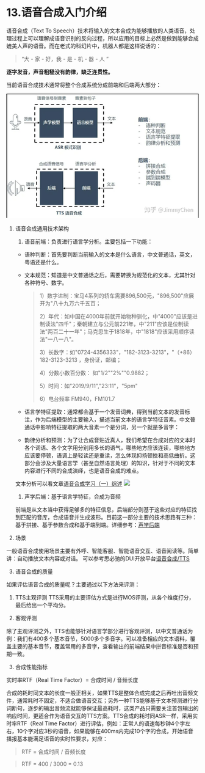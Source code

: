 # 13.语音合成入门介绍

语音合成（Text To Speech）技术将输入的文本合成为能够播放的人类语音，处理过程上可以理解成语音识别的反向过程，所以应用的目标上必然是做到能够合成媲美人声的语音。而在老式的科幻片中，机器人都是这样说话的：

>“大 - 家 - 好，我 - 是 - 机 - 器 - 人 ”

**逐字发音，声音粗糙没有韵律，缺乏连贯性。**

当前语音合成技术通常将整个合成系统分成前端和后端两大部分：

![](./images/tts.png)

1. 语音合成通用技术架构

    1. 语音前端：负责进行语言学分析。主要包括一下功能：
   - 语种判断：首先要判断当前输入的文本是什么语言，中文普通话，英文，粤语还是什么。
   - 文本规范：知道是中文普通话之后，需要转换为规范化的文本，尤其针对各种符号、数字。
       > 1）数字进制：宝马4系列的轿车需要896,500元，"896,500"应展开为"八十九万六千五百；
       > 
       > 2）年代：如中国在4000年前就开始物种驯化，中"4000"应该是进制读法"四千"；秦朝建立与公元前221年，中"211"应该是位制读法"两百二十一年"；马克思生于1818年，中"1818"应该采用顺序读法"一八一八"。
       > 
       > 3）长数字：如"0724-4356333"，"182-3123-3213"，"（+86）182-3123-3213 ，身份证，邮编；
       > 
       > 4）分数小数百分数： 如"1/2""2%""0.9882；
       > 
       > 5）时间：如"2019/9/11","23:11"，"5pm"
       > 
       > 6）电台频率 FM940，FM101.7

   - 语言学特征提取：通常都会基于一个发音词典，得到当前文本的发音标注，作为后端模型的主要输入，描述当前文本的语言学特征音素。中文普通话中影响特征提取的两大音素一个是分词，另一个就是多音字：

   - 韵律分析和预测：为了让合成音贴近真人，我们希望在合成对应的文本时各个词语、各个文字用分别用多长的语气，哪些地方应该连读，哪些地方应该要停顿，语调上是轻读还是重读，怎么体现抑扬顿挫和高低曲折。这部分会涉及大量语言学（甚至自然语言处理）的知识，针对于不同的文本内容进行不同的合成演绎，也是语音合成的难点。

    文本分析可以看文章[语音合成学习（一）综述](https://cloud.tencent.com/developer/article/2104364?areaId=106001)
    ![](https://ask.qcloudimg.com/http-save/yehe-8223537/f18815f1fbf1aeb23d0138178637dd3c.png)

   1. 声学后端：基于语言学特征，合成为音频

   前端是从文本当中获得足够多的特征信息，后端部分则基于这些对应的特征找到匹配的音库，合成语音并生成波形。目前这一部分主要的技术思路有三种：基于拼接、基于参数合成和基于端到端。详细参考：[声学后端](https://zhuanlan.zhihu.com/p/142021307)

2. 场景

一般语音合成使用场景主要有外呼、智能客服、智能语音交互、语音阅读等。简单讲：自动播放文本内容或对话。
可以参考思必驰的DUI开放平台[语音合成/TTS](https://cloud.aispeech.com/openSource/technology/tts)

3. 语音合成的质量

如果评估语音合成的质量呢？主要通过以下方法来评测：

   1. TTS主观评测
   TTS采用的主要评估方式是进行MOS评测，从各个维度打分，最后给出一个平均分。

   2. 客观评测

   除了主观评测之外，TTS也能够针对语言学部分进行客观评测，以中文普通话为例：我们有400多个基本音节，5000多个多音字。可以准备相应的文本语料，覆盖主要的基本音节，覆盖常用的多音字，查看输出的前端结果中拼音标准是否和预期一致。

   3. 合成性能指标
      
   实时率RTF（Real Time Factor）= 合成时间 / 音频长度

   合成的耗时同文本的长度一般正相关，如果TTS是整体合成完成之后再吐出音频文件，通常耗时不固定，不适合做语音交互；另外一种TTS能够基于文本预测进行分词断句，逐步的输出音频流就能够保证最高耗时，这类产品只需要关注首包输出的响应时间，更适合作为语音交互的TTS方案。TTS合成的耗时同ASR一样，采用实时率RTF（Real Time Factor）进行评估，例如：正常人的语速每秒钟4个字左右，10个字对应3秒的语音，如果能够在400ms内完成10个字的合成，开始语音播报基本能满足语音的实时性要求，对应：
   
   > RTF = 合成时间 / 音频长度

   > RTF = 400 / 3000 = 0.13
